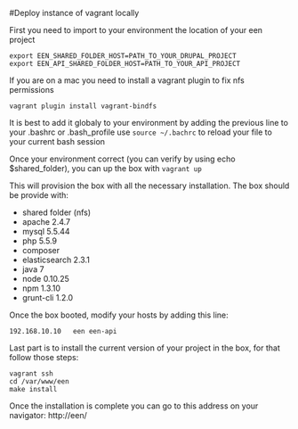
#Deploy instance of vagrant locally

First you need to import to your environment the location of your een project
```
export EEN_SHARED_FOLDER_HOST=PATH_TO_YOUR_DRUPAL_PROJECT
export EEN_API_SHARED_FOLDER_HOST=PATH_TO_YOUR_API_PROJECT
```

If you are on a mac you need to install a vagrant plugin to fix nfs permissions
```
vagrant plugin install vagrant-bindfs
```

It is best to add it globaly to your environment by adding the previous line to your .bashrc or .bash_profile
use `source ~/.bachrc` to reload your file to your current bash session

Once your environment correct (you can verify by using echo $shared_folder), you can up the box with `vagrant up`

This will provision the box with all the necessary installation.
The box should be provide with:
- shared folder (nfs)
- apache 2.4.7
- mysql 5.5.44
- php 5.5.9
- composer
- elasticsearch 2.3.1
- java 7
- node 0.10.25
- npm 1.3.10
- grunt-cli 1.2.0

Once the box booted, modify your hosts by adding this line:
```
192.168.10.10   een een-api
```

Last part is to install the current version of your project in the box, for that follow those steps:
```
vagrant ssh
cd /var/www/een
make install
```

Once the installation is complete you can go to this address on your navigator:
http://een/